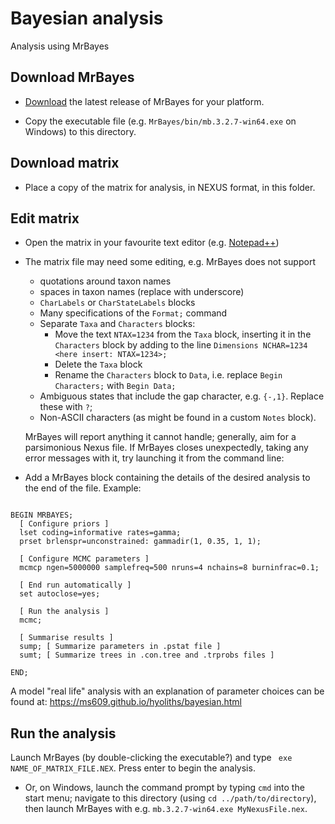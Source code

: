 # Bayesian analysis

Analysis using MrBayes

## Download MrBayes

- [Download](https://nbisweden.github.io/MrBayes/download.html) the latest release of MrBayes for your platform.

- Copy the executable file (e.g. `MrBayes/bin/mb.3.2.7-win64.exe` on Windows) to this directory.

## Download matrix

- Place a copy of the matrix for analysis, in NEXUS format, in this folder.

## Edit matrix

- Open the matrix in your favourite text editor (e.g.
[Notepad++](https://notepad-plus-plus.org/downloads/))

- The matrix file may need some editing, e.g. MrBayes does not support
 
  - quotations around taxon names
  - spaces in taxon names (replace with underscore)
  - `CharLabels` or `CharStateLabels` blocks
  - Many specifications of the `Format;` command
  - Separate `Taxa` and `Characters` blocks:
    - Move the text `NTAX=1234` from the `Taxa` block, inserting it in the `Characters` block by adding to the line
      `Dimensions NCHAR=1234 <here insert: NTAX=1234>;`
    - Delete the `Taxa` block
    - Rename the `Characters` block to `Data`, i.e. replace `Begin Characters;` with `Begin Data;`
  - Ambiguous states that include the gap character, e.g. `{-,1}`.  Replace these with `?`;
  - Non-ASCII characters (as might be found in a custom `Notes` block).

  MrBayes will report anything it cannot handle; generally, aim for a parsimonious Nexus file.
  If MrBayes closes unexpectedly, taking any error messages with it, try launching it from the command line:
  
- Add a MrBayes block containing the details of the desired analysis to the 
   end of the file.
   Example:
   
```nexus

BEGIN MRBAYES;
  [ Configure priors ]
  lset coding=informative rates=gamma;
  prset brlenspr=unconstrained: gammadir(1, 0.35, 1, 1);
  
  [ Configure MCMC parameters ]
  mcmcp ngen=5000000 samplefreq=500 nruns=4 nchains=8 burninfrac=0.1;
  
  [ End run automatically ]
  set autoclose=yes;
  
  [ Run the analysis ]
  mcmc;
  
  [ Summarise results ]
  sump; [ Summarize parameters in .pstat file ]
  sumt; [ Summarize trees in .con.tree and .trprobs files ]
  
END;

```

A model "real life" analysis with an explanation of parameter choices can be found at:
https://ms609.github.io/hyoliths/bayesian.html

## Run the analysis

Launch MrBayes (by double-clicking the executable?) and type
` exe NAME_OF_MATRIX_FILE.NEX`.  Press enter to begin the analysis.

- Or, on Windows, launch the command prompt by typing `cmd` into the start menu; navigate to this directory
  (using `cd ../path/to/directory`), then launch MrBayes with e.g. `mb.3.2.7-win64.exe MyNexusFile.nex`.
